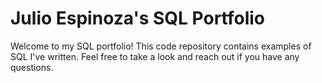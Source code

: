 # Julio Espinoza's SQL Portfolio

Welcome to my SQL portfolio! This code repository contains examples of SQL I've written. Feel free to take a look and reach out if you have any questions.
